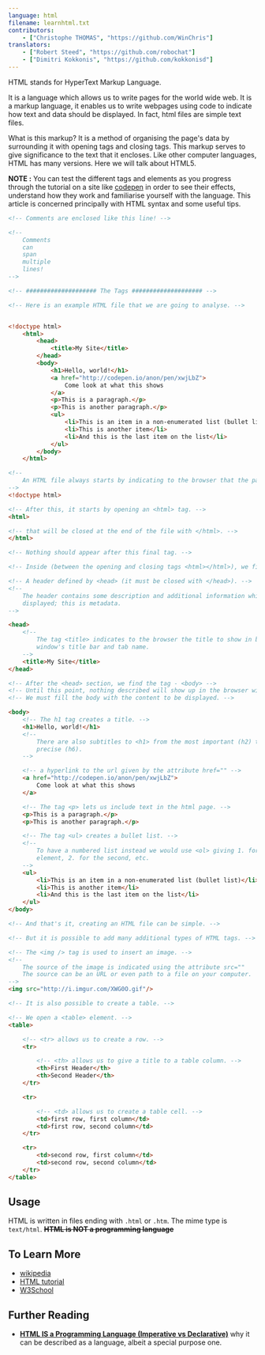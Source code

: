 ```yaml
---
language: html
filename: learnhtml.txt
contributors:
    - ["Christophe THOMAS", "https://github.com/WinChris"]
translators:
    - ["Robert Steed", "https://github.com/robochat"]
    - ["Dimitri Kokkonis", "https://github.com/kokkonisd"]
---
```


HTML stands for HyperText Markup Language.

It is a language which allows us to write pages for the world wide web.
It is a markup language, it enables us to write webpages using code to indicate
how text and data should be displayed.  In fact, html files are simple text
files.

What is this markup? It is a method of organising the page's data by
surrounding it with opening tags and closing tags.  This markup serves to give
significance to the text that it encloses.  Like other computer languages, HTML
has many versions. Here we will talk about HTML5.

**NOTE :**  You can test the different tags and elements as you progress through
the tutorial on a site like [codepen](http://codepen.io/pen/) in order to see
their effects, understand how they work and familiarise yourself with the
language.  This article is concerned principally with HTML syntax and some
useful tips.


```html
<!-- Comments are enclosed like this line! -->

<!--
	Comments
	can
	span
	multiple
	lines!
-->

<!-- #################### The Tags #################### -->

<!-- Here is an example HTML file that we are going to analyse. -->


<!doctype html>
	<html>
		<head>
			<title>My Site</title>
		</head>
		<body>
			<h1>Hello, world!</h1>
			<a href="http://codepen.io/anon/pen/xwjLbZ">
				Come look at what this shows
			</a>
			<p>This is a paragraph.</p>
			<p>This is another paragraph.</p>
			<ul>
				<li>This is an item in a non-enumerated list (bullet list)</li>
				<li>This is another item</li>
				<li>And this is the last item on the list</li>
			</ul>
		</body>
	</html>

<!--
	An HTML file always starts by indicating to the browser that the page is HTML.
-->
<!doctype html>

<!-- After this, it starts by opening an <html> tag. -->
<html>

<!-- that will be closed at the end of the file with </html>. -->
</html>

<!-- Nothing should appear after this final tag. -->

<!-- Inside (between the opening and closing tags <html></html>), we find: -->

<!-- A header defined by <head> (it must be closed with </head>). -->
<!--
	The header contains some description and additional information which are not
	displayed; this is metadata.
-->

<head>
	<!--
		The tag <title> indicates to the browser the title to show in browser
		window's title bar and tab name.
	-->
	<title>My Site</title>
</head>

<!-- After the <head> section, we find the tag - <body> -->
<!-- Until this point, nothing described will show up in the browser window. -->
<!-- We must fill the body with the content to be displayed. -->

<body>
	<!-- The h1 tag creates a title. -->
	<h1>Hello, world!</h1>
	<!--
		There are also subtitles to <h1> from the most important (h2) to the most
		precise (h6).
	-->

	<!-- a hyperlink to the url given by the attribute href="" -->
	<a href="http://codepen.io/anon/pen/xwjLbZ">
		Come look at what this shows
	</a>

	<!-- The tag <p> lets us include text in the html page. -->
	<p>This is a paragraph.</p>
	<p>This is another paragraph.</p>

	<!-- The tag <ul> creates a bullet list. -->
	<!--
		To have a numbered list instead we would use <ol> giving 1. for the first
		element, 2. for the second, etc.
	-->
	<ul>
		<li>This is an item in a non-enumerated list (bullet list)</li>
		<li>This is another item</li>
		<li>And this is the last item on the list</li>
	</ul>
</body>

<!-- And that's it, creating an HTML file can be simple. -->

<!-- But it is possible to add many additional types of HTML tags. -->

<!-- The <img /> tag is used to insert an image. -->
<!--
	The source of the image is indicated using the attribute src=""
	The source can be an URL or even path to a file on your computer.
-->
<img src="http://i.imgur.com/XWG0O.gif"/>

<!-- It is also possible to create a table. -->

<!-- We open a <table> element. -->
<table>

	<!-- <tr> allows us to create a row. -->
	<tr>

		<!-- <th> allows us to give a title to a table column. -->
		<th>First Header</th>
		<th>Second Header</th>
	</tr>

	<tr>

		<!-- <td> allows us to create a table cell. -->
		<td>first row, first column</td>
		<td>first row, second column</td>
	</tr>

	<tr>
		<td>second row, first column</td>
		<td>second row, second column</td>
	</tr>
</table>

```

## Usage

HTML is written in files ending with `.html` or `.htm`. The mime type is
`text/html`.
 <s> **HTML is NOT a programming language** </s>

## To Learn More

* [wikipedia](https://en.wikipedia.org/wiki/HTML)
* [HTML tutorial](https://developer.mozilla.org/en-US/docs/Web/HTML)
* [W3School](http://www.w3schools.com/html/html_intro.asp)
## Further Reading
* [**HTML IS a Programming Language (Imperative vs Declarative)**](https://www.youtube.com/watch?v=4A2mWqLUpzw) why it can be described as a language, albeit a special purpose one.
